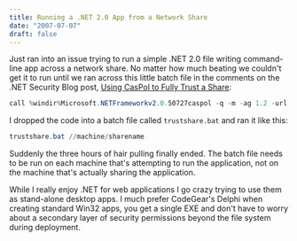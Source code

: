 ```yaml
---
title: Running a .NET 2.0 App from a Network Share
date: "2007-07-07"
draft: false
---
```


Just ran into an issue trying to run a simple .NET 2.0 file writing command-line app across a network share. No matter how much beating we couldn't get it to run until we ran across this little batch file in the comments on the .NET Security Blog post, [Using CasPol to Fully Trust a Share](http://blogs.msdn.com/shawnfa/archive/2004/12/30/344554.aspx):

```powershell
call %windir%Microsoft.NETFrameworkv2.0.50727caspol -q -m -ag 1.2 -url %1* FullTrust -n %1 -d "FullTrust granted to:  %1"
```

I dropped the code into a batch file called `trustshare.bat` and ran it like this:

```powershell
trustshare.bat //machine/sharename
```

Suddenly the three hours of hair pulling finally ended. The batch file needs to be run on each machine that's attempting to run the application, not on the machine that's actually sharing the application.

While I really enjoy .NET for web applications I go crazy trying to use them as stand-alone desktop apps. I much prefer CodeGear's Delphi when creating standard Win32 apps, you get a single EXE and don't have to worry about a secondary layer of security permissions beyond the file system during deployment.
